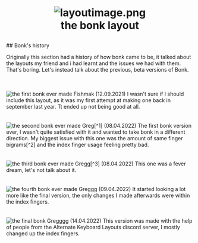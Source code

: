 
<h1><p align="center">

  
  <img src="https://cdn.discordapp.com/attachments/465932114089607169/964123362542624788/bonklayout.png" alt="layoutimage.png">
  <br>
the bonk layout
 
  
</p></h1>
## Bonk's history

Originally this section had a history of how bonk came to be, it talked about the layouts my friend and i had learnt and the issues we had with them. That's boring. Let's instead talk about the previous, beta versions of Bonk.
  <br><br><br>



<img src="https://cdn.discordapp.com/attachments/465932114089607169/964144699394908200/unknown.png" alt="the first bonk ever made">
Fishmak (12.09.2021)
I wasn't sure if I should include this layout, as it was my first attempt at making one back in september last year. Tt ended up not being good at all.
<br><br><br>



<img src="https://cdn.discordapp.com/attachments/465932114089607169/964148507369955358/bonk2.png" alt="the second bonk ever made">
Greg[^1] (08.04.2022)
The first bonk version ever, I wasn't quite satisfied with it and wanted to take bonk in a different direction. My biggest issue with this one was the amount of same finger bigrams[^2] and the index finger usage feeling pretty bad.
<br><br><br>



<img src="https://cdn.discordapp.com/attachments/465932114089607169/964151643492982784/bonk3.png" alt="the third bonk ever made">
Gregg[^3] (08.04.2022)
This one was a fever dream, let's not talk about it.
<br><br><br>



<img src="https://cdn.discordapp.com/attachments/465932114089607169/964153049088147456/bonk4.png" alt="the fourth bonk ever made">
Greggg (09.04.2022)
It started looking a lot more like the final version, the only changes I made afterwards were within the index fingers.
<br><br><br>



<img src="https://cdn.discordapp.com/attachments/465932114089607169/964156083881013349/bonk5.png" alt="the final bonk">
Gregggg (14.04.2022)
This version was made with the help of people from the Alternate Keyboard Layouts discord server, I mostly changed up the index fingers.



[^1]: Bonk's beta name was greg
[^2]: Pressing two keys in a row with the same finger
[^3]: To distinguish between the beta versions i kept adding one more g to every version of greg
